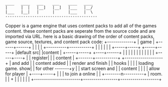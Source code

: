     ____   ____   ___    ___    ____   ____ 
    |      |  |   |__]   |__]   |___   |__/ 
    |___   |__|   |      |      |___   |  \ 
    -----------------------------------------
    
Copper is a game engine that uses content packs to add all of the games content. these content packs are seperate from the 
source code and are imported via URL. here is a basic drawing of the order of content packs, game source, textures, and content pack code:
              +-------------+
              | game        |
              +------+------+
                     |
                     |
                     |
                     |
          +----------+-----------+
          |                      |
          |                      |
          |                      |
    +-----+-----+          +-----+-----+
    |default src|          |content    |
    +-----+-----+          +----+------+
          |                     |
          |                     |
          |                     |
          |                     |
          |                     |
          |                     |
    +-----+----+                |
    |  register|                |
    |  content |        +-------+-----------+      +-------------------+
    |  and add |        |     content added |      | render and finish |
    |  hooks   |        |                   |      | loading game. show|
    |  for other -------+y                  |      | start screen and  |
    |  content |        |                   |      | allow for player  |
    +----+-----+        |                   |      | to join a online  |
         |              +--------n----------+      | room.             |
         |                       +                 |                   |
         |                       |                 |                   |
         +-----------------------+-----------------+-------------------+
